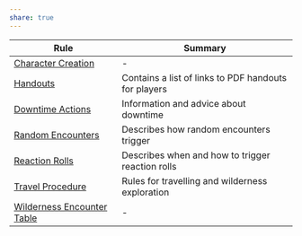 ```yaml
---  
share: true  
---  
```

| Rule                                                                | Summary                                              |  
| ------------------------------------------------------------------- | ---------------------------------------------------- |  
| [Character Creation](../../Rules/Character%20Creation.md)                 | \-                                                   |  
| [Handouts](../../Rules/Handouts.md)                                     | Contains a list of links to PDF handouts for players |  
| [Downtime Actions](../../Rules/Downtime%20Actions.md)                     | Information and advice about downtime                |  
| [Random Encounters](Random%20Encounters.md)                   | Describes how random encounters trigger              |  
| [Reaction Rolls](../../Rules/Reaction%20Rolls.md)                         | Describes when and how to trigger reaction rolls     |  
| [Travel Procedure](../../Rules/Travel%20Procedure.md)                     | Rules for travelling and wilderness exploration      |  
| [Wilderness Encounter Table](Wilderness%20Encounter%20Table.md) | \-                                                   |  
  
